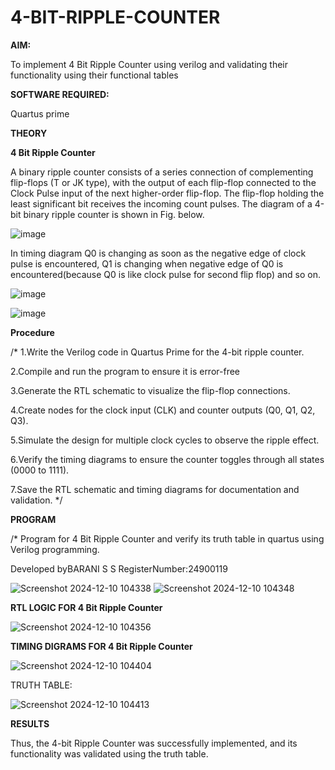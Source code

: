 # 4-BIT-RIPPLE-COUNTER

**AIM:**

To implement  4 Bit Ripple Counter using verilog and validating their functionality using their functional tables

**SOFTWARE REQUIRED:**

Quartus prime

**THEORY**

**4 Bit Ripple Counter**

A binary ripple counter consists of a series connection of complementing flip-flops (T or JK type), with the output of each flip-flop connected to the Clock Pulse input of the next higher-order flip-flop. The flip-flop holding the least significant bit receives the incoming count pulses. The diagram of a 4-bit binary ripple counter is shown in Fig. below.

![image](https://github.com/naavaneetha/4-BIT-RIPPLE-COUNTER/assets/154305477/cb4b74d4-31ab-4359-95d0-d22e67daba13)

In timing diagram Q0 is changing as soon as the negative edge of clock pulse is encountered, Q1 is changing when negative edge of Q0 is encountered(because Q0 is like clock pulse for second flip flop) and so on.

![image](https://github.com/naavaneetha/4-BIT-RIPPLE-COUNTER/assets/154305477/a573a7d6-014e-4e54-93e6-e2ac9530960b)

![image](https://github.com/naavaneetha/4-BIT-RIPPLE-COUNTER/assets/154305477/85e1958a-2fc1-49bb-9a9f-d58ccbf3663c)

**Procedure**

/* 1.Write the Verilog code in Quartus Prime for the 4-bit ripple counter.


2.Compile and run the program to ensure it is error-free


3.Generate the RTL schematic to visualize the flip-flop connections.


4.Create nodes for the clock input (CLK) and counter outputs (Q0, Q1, Q2, Q3).


5.Simulate the design for multiple clock cycles to observe the ripple effect.


6.Verify the timing diagrams to ensure the counter toggles through all states (0000 to
1111).


7.Save the RTL schematic and timing diagrams for documentation and validation. */

**PROGRAM**

/* Program for 4 Bit Ripple Counter and verify its truth table in quartus using Verilog programming.

 Developed byBARANI S S    RegisterNumber:24900119

 ![Screenshot 2024-12-10 104338](https://github.com/user-attachments/assets/cb806b12-a44d-4d59-909d-128a68b286b6)
 ![Screenshot 2024-12-10 104348](https://github.com/user-attachments/assets/0d05441f-cc43-4ece-9ec0-b3998623ac9f)




**RTL LOGIC FOR 4 Bit Ripple Counter**

![Screenshot 2024-12-10 104356](https://github.com/user-attachments/assets/21f41c53-0e9c-40e7-a3fa-b4c25ae66b21)




**TIMING DIGRAMS FOR 4 Bit Ripple Counter**

![Screenshot 2024-12-10 104404](https://github.com/user-attachments/assets/21cf35ac-0f7e-4e4b-b922-6d573814965a)

TRUTH TABLE:

![Screenshot 2024-12-10 104413](https://github.com/user-attachments/assets/f800d030-c543-411d-8f57-2a605b660656)




**RESULTS**

Thus, the 4-bit Ripple Counter was successfully implemented, and its functionality was
validated using the truth table.
